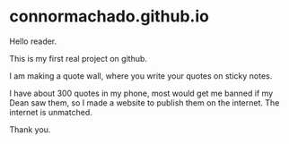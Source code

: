 # connormachado.github.io

Hello reader.

This is my first real project on github. 

I am making a quote wall, where you write your quotes on sticky notes.

I have about 300 quotes in my phone, most would get me banned if my Dean saw them, so I made a website to publish them on the internet. The internet is unmatched.

Thank you. 
